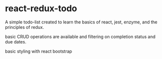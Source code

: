 # react-redux-todo

A simple todo-list created to learn the basics of react, jest, enzyme, and the principles of redux.

basic CRUD operations are available and filtering on completion status and due dates.

basic styling with react bootstrap
